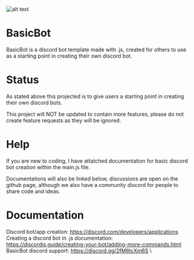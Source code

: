 ![alt text](https://i.imgur.com/gIw1HVE.png)

# BasicBot

BasicBot is a discord bot template made with .js, created for others to use as a starting point in creating their own discord bot.

# Status

As stated above this projected is to give users a starting point in creating their own discord bots.

This project will NOT be updated to contain more features, please do not create feature requests as they will be ignored.

# Help

If you are new to coding, I have attatched documentation for basic discord bot creation within the main.js file.

Documentations will also be linked below, discussions are open on the github page, although we also have a community discord for people to share code and ideas.

# Documentation

Discord bot/app creation: https://discord.com/developers/applications \
Creating a discord bot in .js documentation: https://discordjs.guide/creating-your-bot/adding-more-commands.html \
BasicBot discord support: https://discord.gg/2fM6tcXm6S \
